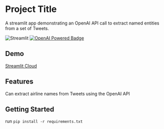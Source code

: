 # Project Title

A streamlit app demonstrating an OpenAI API call to extract named entities from a set of Tweets.

![Streamlit](https://img.shields.io/badge/Made%20with-Streamlit-FF4B4B.svg?style=flat-square)
[![OpenAI Powered Badge](https://img.shields.io/badge/OpenAI-Powered-412991?style=flat&logo=openai&logoColor=white)](https://openai.com)



## Demo

[Streamlit Cloud](https://llm-ner-extractor-demo.streamlit.app/)

## Features

Can extract airline names from Tweets using the OpenAI API

## Getting Started
run `pip install -r requirements.txt`
